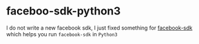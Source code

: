 faceboo-sdk-python3
===================

I do not write a new facebook sdk, I just fixed something for [facebook-sdk](https://github.com/pythonforfacebook/facebook-sdk) which helps you run `facebook-sdk` in `Python3`


